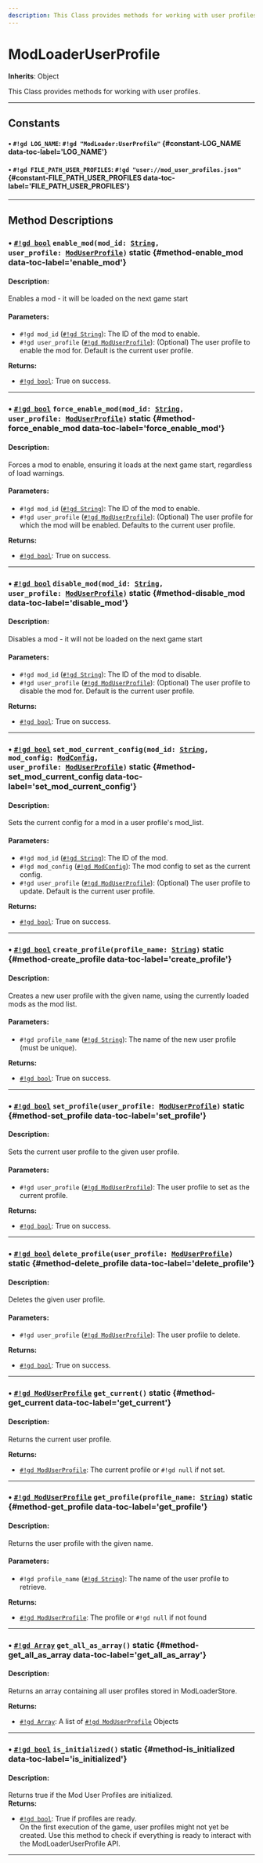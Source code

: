 ```yaml
---
description: This Class provides methods for working with user profiles.
---
```


# ModLoaderUserProfile
**Inherits**: Object


This Class provides methods for working with user profiles.
<hr style="border-width: thick">

## Constants
#### • `#!gd LOG_NAME`: `#!gd "ModLoader:UserProfile"` {#constant-LOG_NAME data-toc-label='LOG_NAME'} 
#### • `#!gd FILE_PATH_USER_PROFILES`: `#!gd "user://mod_user_profiles.json"` {#constant-FILE_PATH_USER_PROFILES data-toc-label='FILE_PATH_USER_PROFILES'} 

<hr style="border-width: thick">

## Method Descriptions
### • [`#!gd bool`](https://docs.godotengine.org/en/stable/classes/class_bool.html) <code class="highlight">enable_mod(mod_id: [String](https://docs.godotengine.org/en/stable/classes/class_string.html), user_profile: [ModUserProfile](https://docs.godotengine.org/en/stable/classes/class_moduserprofile.html))</code> static {#method-enable_mod data-toc-label='enable_mod'}
#### Description:
Enables a mod - it will be loaded on the next game start

#### Parameters:
  
- `#!gd mod_id` ([`#!gd String`](https://docs.godotengine.org/en/stable/classes/class_string.html)): The ID of the mod to enable.  
- `#!gd user_profile` ([`#!gd ModUserProfile`](https://docs.godotengine.org/en/stable/classes/class_moduserprofile.html)): (Optional) The user profile to enable the mod for. Default is the current user profile.

**Returns:**
  
- [`#!gd bool`](https://docs.godotengine.org/en/stable/classes/class_bool.html): True on success.
***
### • [`#!gd bool`](https://docs.godotengine.org/en/stable/classes/class_bool.html) <code class="highlight">force_enable_mod(mod_id: [String](https://docs.godotengine.org/en/stable/classes/class_string.html), user_profile: [ModUserProfile](https://docs.godotengine.org/en/stable/classes/class_moduserprofile.html))</code> static {#method-force_enable_mod data-toc-label='force_enable_mod'}
#### Description:
Forces a mod to enable, ensuring it loads at the next game start, regardless of load warnings.

#### Parameters:
  
- `#!gd mod_id` ([`#!gd String`](https://docs.godotengine.org/en/stable/classes/class_string.html)): The ID of the mod to enable.  
- `#!gd user_profile` ([`#!gd ModUserProfile`](https://docs.godotengine.org/en/stable/classes/class_moduserprofile.html)): (Optional) The user profile for which the mod will be enabled. Defaults to the current user profile.

**Returns:**
  
- [`#!gd bool`](https://docs.godotengine.org/en/stable/classes/class_bool.html): True on success.
***
### • [`#!gd bool`](https://docs.godotengine.org/en/stable/classes/class_bool.html) <code class="highlight">disable_mod(mod_id: [String](https://docs.godotengine.org/en/stable/classes/class_string.html), user_profile: [ModUserProfile](https://docs.godotengine.org/en/stable/classes/class_moduserprofile.html))</code> static {#method-disable_mod data-toc-label='disable_mod'}
#### Description:
Disables a mod - it will not be loaded on the next game start

#### Parameters:
  
- `#!gd mod_id` ([`#!gd String`](https://docs.godotengine.org/en/stable/classes/class_string.html)): The ID of the mod to disable.  
- `#!gd user_profile` ([`#!gd ModUserProfile`](https://docs.godotengine.org/en/stable/classes/class_moduserprofile.html)): (Optional) The user profile to disable the mod for. Default is the current user profile.

**Returns:**
  
- [`#!gd bool`](https://docs.godotengine.org/en/stable/classes/class_bool.html): True on success.
***
### • [`#!gd bool`](https://docs.godotengine.org/en/stable/classes/class_bool.html) <code class="highlight">set_mod_current_config(mod_id: [String](https://docs.godotengine.org/en/stable/classes/class_string.html), mod_config: [ModConfig](https://docs.godotengine.org/en/stable/classes/class_modconfig.html), user_profile: [ModUserProfile](https://docs.godotengine.org/en/stable/classes/class_moduserprofile.html))</code> static {#method-set_mod_current_config data-toc-label='set_mod_current_config'}
#### Description:
Sets the current config for a mod in a user profile's mod_list.

#### Parameters:
  
- `#!gd mod_id` ([`#!gd String`](https://docs.godotengine.org/en/stable/classes/class_string.html)): The ID of the mod.  
- `#!gd mod_config` ([`#!gd ModConfig`](https://docs.godotengine.org/en/stable/classes/class_modconfig.html)): The mod config to set as the current config.  
- `#!gd user_profile` ([`#!gd ModUserProfile`](https://docs.godotengine.org/en/stable/classes/class_moduserprofile.html)): (Optional) The user profile to update. Default is the current user profile.

**Returns:**
  
- [`#!gd bool`](https://docs.godotengine.org/en/stable/classes/class_bool.html): True on success.
***
### • [`#!gd bool`](https://docs.godotengine.org/en/stable/classes/class_bool.html) <code class="highlight">create_profile(profile_name: [String](https://docs.godotengine.org/en/stable/classes/class_string.html))</code> static {#method-create_profile data-toc-label='create_profile'}
#### Description:
Creates a new user profile with the given name, using the currently loaded mods as the mod list.

#### Parameters:
  
- `#!gd profile_name` ([`#!gd String`](https://docs.godotengine.org/en/stable/classes/class_string.html)): The name of the new user profile (must be unique).

**Returns:**
  
- [`#!gd bool`](https://docs.godotengine.org/en/stable/classes/class_bool.html): True on success.
***
### • [`#!gd bool`](https://docs.godotengine.org/en/stable/classes/class_bool.html) <code class="highlight">set_profile(user_profile: [ModUserProfile](https://docs.godotengine.org/en/stable/classes/class_moduserprofile.html))</code> static {#method-set_profile data-toc-label='set_profile'}
#### Description:
Sets the current user profile to the given user profile.

#### Parameters:
  
- `#!gd user_profile` ([`#!gd ModUserProfile`](https://docs.godotengine.org/en/stable/classes/class_moduserprofile.html)): The user profile to set as the current profile.

**Returns:**
  
- [`#!gd bool`](https://docs.godotengine.org/en/stable/classes/class_bool.html): True on success.
***
### • [`#!gd bool`](https://docs.godotengine.org/en/stable/classes/class_bool.html) <code class="highlight">delete_profile(user_profile: [ModUserProfile](https://docs.godotengine.org/en/stable/classes/class_moduserprofile.html))</code> static {#method-delete_profile data-toc-label='delete_profile'}
#### Description:
Deletes the given user profile.

#### Parameters:
  
- `#!gd user_profile` ([`#!gd ModUserProfile`](https://docs.godotengine.org/en/stable/classes/class_moduserprofile.html)): The user profile to delete.

**Returns:**
  
- [`#!gd bool`](https://docs.godotengine.org/en/stable/classes/class_bool.html): True on success.
***
### • [`#!gd ModUserProfile`](https://docs.godotengine.org/en/stable/classes/class_moduserprofile.html) <code class="highlight">get_current()</code> static {#method-get_current data-toc-label='get_current'}
#### Description:
Returns the current user profile.

**Returns:**
  
- [`#!gd ModUserProfile`](https://docs.godotengine.org/en/stable/classes/class_moduserprofile.html): The current profile or `#!gd null` if not set.
***
### • [`#!gd ModUserProfile`](https://docs.godotengine.org/en/stable/classes/class_moduserprofile.html) <code class="highlight">get_profile(profile_name: [String](https://docs.godotengine.org/en/stable/classes/class_string.html))</code> static {#method-get_profile data-toc-label='get_profile'}
#### Description:
Returns the user profile with the given name.

#### Parameters:
  
- `#!gd profile_name` ([`#!gd String`](https://docs.godotengine.org/en/stable/classes/class_string.html)): The name of the user profile to retrieve.

**Returns:**
  
- [`#!gd ModUserProfile`](https://docs.godotengine.org/en/stable/classes/class_moduserprofile.html): The profile or `#!gd null` if not found
***
### • [`#!gd Array`](https://docs.godotengine.org/en/stable/classes/class_array.html) <code class="highlight">get_all_as_array()</code> static {#method-get_all_as_array data-toc-label='get_all_as_array'}
#### Description:
Returns an array containing all user profiles stored in ModLoaderStore.

**Returns:**
  
- [`#!gd Array`](https://docs.godotengine.org/en/stable/classes/class_array.html): A list of [`#!gd ModUserProfile`](https://docs.godotengine.org/en/stable/classes/class_moduserprofile.html) Objects
***
### • [`#!gd bool`](https://docs.godotengine.org/en/stable/classes/class_bool.html) <code class="highlight">is_initialized()</code> static {#method-is_initialized data-toc-label='is_initialized'}
#### Description:
Returns true if the Mod User Profiles are initialized.   
**Returns:**
  
- [`#!gd bool`](https://docs.godotengine.org/en/stable/classes/class_bool.html): True if profiles are ready.   
On the first execution of the game, user profiles might not yet be created. Use this method to check if everything is ready to interact with the ModLoaderUserProfile API.
***
